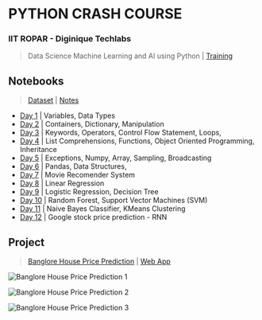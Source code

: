 # PYTHON CRASH COURSE
 
### IIT ROPAR - Diginique Techlabs

  >Data Science Machine Learning and AI using Python | [Training](https://diginique.com/DT21070034)

## Notebooks

  >[Dataset](https://github.com/Amey-Thakur/PYTHON-CRASH-COURSE/tree/main/Dataset) | [Notes](https://github.com/Amey-Thakur/PYTHON-CRASH-COURSE/tree/main/Notes)

  - [Day 1](https://github.com/Amey-Thakur/PYTHON-CRASH-COURSE/blob/main/Notebooks/PYTHON_CRASH_COURSE_DAY_1.ipynb) | Variables, Data Types
  - [Day 2](https://github.com/Amey-Thakur/PYTHON-CRASH-COURSE/blob/main/Notebooks/PYTHON_CRASH_COURSE_DAY_2.ipynb) | Containers, Dictionary, Manipulation
  - [Day 3](https://github.com/Amey-Thakur/PYTHON-CRASH-COURSE/blob/main/Notebooks/PYTHON_CRASH_COURSE_DAY_3.ipynb) | Keywords, Operators, Control Flow Statement, Loops, 
  - [Day 4](https://github.com/Amey-Thakur/PYTHON-CRASH-COURSE/blob/main/Notebooks/PYTHON_CRASH_COURSE_DAY_4.ipynb) | List Comprehensions, Functions, Object Oriented Programming, Inheritance 
  - [Day 5](https://github.com/Amey-Thakur/PYTHON-CRASH-COURSE/blob/main/Notebooks/PYTHON_CRASH_COURSE_DAY_5.ipynb) | Exceptions, Numpy, Array, Sampling, Broadcasting
  - [Day 6](https://github.com/Amey-Thakur/PYTHON-CRASH-COURSE/blob/main/Notebooks/PYTHON_CRASH_COURSE_DAY_6.ipynb) | Pandas, Data Structures, 
  - [Day 7](https://github.com/Amey-Thakur/PYTHON-CRASH-COURSE/blob/main/Notebooks/PYTHON_CRASH_COURSE_DAY_7.ipynb) | Movie Recomender System
  - [Day 8](https://github.com/Amey-Thakur/PYTHON-CRASH-COURSE/blob/main/Notebooks/PYTHON_CRASH_COURSE_DAY_8.ipynb) | Linear Regression
  - [Day 9](https://github.com/Amey-Thakur/PYTHON-CRASH-COURSE/blob/main/Notebooks/PYTHON_CRASH_COURSE_DAY_9.ipynb) | Logistic Regression, Decision Tree
  - [Day 10](https://github.com/Amey-Thakur/PYTHON-CRASH-COURSE/blob/main/Notebooks/PYTHON_CRASH_COURSE_DAY_10.ipynb) | Random Forest, Support Vector Machines (SVM)
  - [Day 11](https://github.com/Amey-Thakur/PYTHON-CRASH-COURSE/blob/main/Notebooks/PYTHON_CRASH_COURSE_DAY_11.ipynb) | Naive Bayes Classifier, KMeans Clustering
  - [Day 12](https://github.com/Amey-Thakur/PYTHON-CRASH-COURSE/blob/main/Notebooks/PYTHON_CRASH_COURSE_DAY_12.ipynb) | Google stock price prediction - RNN
  
  ## Project
  
   >[Banglore House Price Prediction](https://github.com/Amey-Thakur/BANGALORE-HOUSE-PRICE-PREDICTION) | [Web App](https://bangalorehousepriceprediction.herokuapp.com)

![Banglore House Price Prediction 1](https://user-images.githubusercontent.com/54937357/128646443-47cd8c0d-6dbb-40bf-b9c7-d992bee3a3db.png)

![Banglore House Price Prediction 2](https://user-images.githubusercontent.com/54937357/128646450-0196b72e-631d-44ca-b108-b4ea190a97f6.png)

![Banglore House Price Prediction 3](https://user-images.githubusercontent.com/54937357/128646460-0025fd0c-9dcb-4474-9019-043bbda4353c.png)
